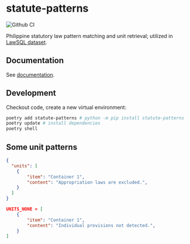 # statute-patterns

![Github CI](https://github.com/justmars/statute-patterns/actions/workflows/main.yml/badge.svg)

Philippine statutory law pattern matching and unit retrieval; utilized in [LawSQL dataset](https://lawsql.com).

## Documentation

See [documentation](https://justmars.github.io/statute-patterns).

## Development

Checkout code, create a new virtual environment:

```sh
poetry add statute-patterns # python -m pip install statute-patterns
poetry update # install dependencies
poetry shell
```

## Some unit patterns

```json title="Convention used when desiring to exclude appropriation laws."
{
  "units": [
    {
        "item": "Container 1",
        "content": "Appropriation laws are excluded.",
    }
  ]
}
```


```json title="Convention used when no content found."
UNITS_NONE = [
    {
        "item": "Container 1",
        "content": "Individual provisions not detected.",
    }
]
```
